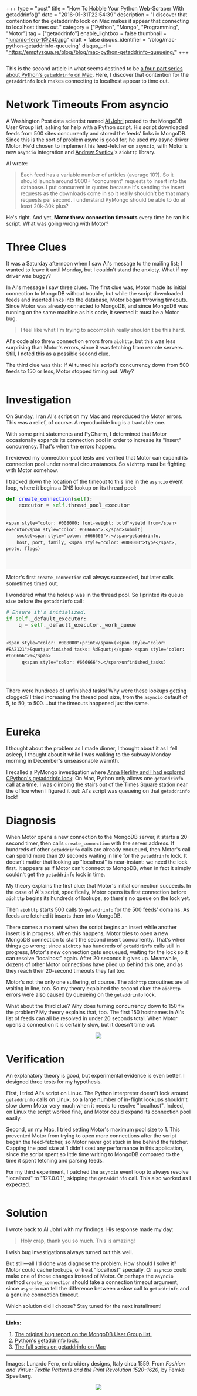 +++
type = "post"
title = "How To Hobble Your Python Web-Scraper With getaddrinfo()"
date = "2016-01-31T22:54:39"
description = "I discover that contention for the getaddrinfo lock on Mac makes it appear that connecting to localhost times out."
category = ["Python", "Mongo", "Programming", "Motor"]
tag = ["getaddrinfo"]
enable_lightbox = false
thumbnail = "lunardo-fero-1@240.jpg"
draft = false
disqus_identifier = "/blog/mac-python-getaddrinfo-queueing"
disqus_url = "https://emptysqua.re/blog//blog/mac-python-getaddrinfo-queueing/"
+++

<p><img alt="" src="medieval.jpg" /></p>
<p>This is the second article in what seems destined to be <a href="/getaddrinfo-on-macosx">a four-part series about Python's <code>getaddrinfo</code> on Mac</a>. Here, I discover that contention for the <code>getaddrinfo</code> lock makes connecting to localhost appear to time out.</p>
<h1 id="network-timeouts-from-asyncio">Network Timeouts From asyncio</h1>
<p>A Washington Post data scientist named <a href="https://twitter.com/aljohri">Al Johri</a> posted to the MongoDB User Group list, asking for help with a Python script. His script downloaded feeds from 500 sites concurrently and stored the feeds' links in MongoDB. Since this is the sort of problem async is good for, he used my async driver Motor. He'd chosen to implement his feed-fetcher on <code>asyncio</code>, with Motor's new <code>asyncio</code> integration and <a href="https://twitter.com/andrew_svetlov">Andrew Svetlov</a>'s <code>aiohttp</code> library.</p>
<p>Al wrote:</p>
<blockquote>
<p>Each feed has a variable number of articles (average 10?). So it should launch around 5000+ "concurrent" requests to insert into the database. I put concurrent in quotes because it's sending the insert requests as the downloads come in so it really shouldn't be that many requests per second. I understand PyMongo should be able to do at least 20k-30k plus?</p>
</blockquote>
<p>He's right. And yet, <strong>Motor threw connection timeouts</strong> every time he ran his script. What was going wrong with Motor?</p>
<h1 id="three-clues">Three Clues</h1>
<p>It was a Saturday afternoon when I saw Al's message to the mailing list; I wanted to leave it until Monday, but I couldn't stand the anxiety. What if my driver was buggy?</p>
<p>In Al's message I saw three clues. The first clue was, Motor made its initial connection to MongoDB without trouble, but while the script downloaded feeds and inserted links into the database, Motor began throwing timeouts. Since Motor was already connected to MongoDB, and since MongoDB was running on the same machine as his code, it seemed it must be a Motor bug.</p>
<blockquote>
<p>I feel like what I'm trying to accomplish really shouldn't be this hard.</p>
</blockquote>
<p>Al's code also threw connection errors from <code>aiohttp</code>, but this was less surprising than Motor's errors, since it was fetching from remote servers. Still, I noted this as a possible second clue.</p>
<p>The third clue was this: If Al turned his script's concurrency down from 500 feeds to 150 or less, Motor stopped timing out. Why?</p>
<p><img alt="" src="lunardo-fero-1.jpg" /></p>
<h1 id="investigation">Investigation</h1>
<p>On Sunday, I ran Al's script on my Mac and reproduced the Motor errors. This was a relief, of course. A reproducible bug is a tractable one.</p>
<p>With some print statements and PyCharm, I determined that Motor occasionally expands its connection pool in order to increase its "insert" concurrency. That's when the errors happen.</p>
<p>I reviewed my connection-pool tests and verified that Motor can expand its connection pool under normal circumstances. So <code>aiohttp</code> must be fighting with Motor somehow.</p>
<p>I tracked down the location of the timeout to this line in the <code>asyncio</code> event loop, where it begins a DNS lookup on its thread pool:</p>
<div class="codehilite" style="background: #f8f8f8"><pre style="line-height: 125%"><span style="color: #008000; font-weight: bold">def</span> <span style="color: #0000FF">create_connection</span>(<span style="color: #008000">self</span>):
    executor <span style="color: #666666">=</span> <span style="color: #008000">self</span><span style="color: #666666">.</span>thread_pool_executor

    <span style="color: #008000; font-weight: bold">yield from</span> executor<span style="color: #666666">.</span>submit(
        socket<span style="color: #666666">.</span>getaddrinfo, 
        host, port, family, <span style="color: #008000">type</span>, proto, flags)
</pre></div>


<p>Motor's first <code>create_connection</code> call always succeeded, but later calls sometimes timed out.</p>
<p>I wondered what the holdup was in the thread pool. So I printed its queue size before the <code>getaddrinfo</code> call:</p>
<div class="codehilite" style="background: #f8f8f8"><pre style="line-height: 125%"><span style="color: #408080; font-style: italic"># Ensure it&#39;s initialized.</span>
<span style="color: #008000; font-weight: bold">if</span> <span style="color: #008000">self</span><span style="color: #666666">.</span>_default_executor:
    q <span style="color: #666666">=</span> <span style="color: #008000">self</span><span style="color: #666666">.</span>_default_executor<span style="color: #666666">.</span>_work_queue

    <span style="color: #008000">print</span>(<span style="color: #BA2121">&quot;unfinished tasks: %d&quot;</span> <span style="color: #666666">%</span> 
          q<span style="color: #666666">.</span>unfinished_tasks)
</pre></div>


<p>There were hundreds of unfinished tasks! Why were these lookups getting clogged? I tried increasing the thread pool size, from the <code>asyncio</code> default of 5, to 50, to 500....but the timeouts happened just the same.</p>
<p><img alt="" src="lunardo-fero-3.jpg" /></p>
<h1 id="eureka">Eureka</h1>
<p>I thought about the problem as I made dinner, I thought about it as I fell asleep, I thought about it while I was walking to the subway Monday morning in December's unseasonable warmth.</p>
<p>I recalled a PyMongo investigation where <a href="/getaddrinfo-deadlock/">Anna Herlihy and I had explored CPython's getaddrinfo lock</a>: On Mac, Python only allows one <code>getaddrinfo</code> call at a time. I was climbing the stairs out of the Times Square station near the office when I figured it out: Al's script was queueing on that <code>getaddrinfo</code> lock!</p>
<h1 id="diagnosis">Diagnosis</h1>
<p>When Motor opens a new connection to the MongoDB server, it starts a 20-second timer, then calls <code>create_connection</code> with the server address. If hundreds of other <code>getaddrinfo</code> calls are already enqueued, then Motor's call can spend more than 20 seconds waiting in line for the <code>getaddrinfo</code> lock. It doesn't matter that looking up "localhost" is near-instant: we need the lock first. It appears as if Motor can't connect to MongoDB, when in fact it simply couldn't get the <code>getaddrinfo</code> lock in time.</p>
<p>My theory explains the first clue: that Motor's initial connection succeeds. 
In the case of Al's script, specifically, Motor opens its first connection before <code>aiohttp</code> begins its hundreds of lookups, so there's no queue on the lock yet.</p>
<p>Then <code>aiohttp</code> starts 500 calls to <code>getaddrinfo</code> for the 500 feeds' domains. As feeds are fetched it inserts them into MongoDB.</p>
<p>There comes a moment when the script begins an insert while another insert is in progress. When this happens, Motor tries to open a new MongoDB connection to start the second insert concurrently. That's when things go wrong: since <code>aiohttp</code> has hundreds of <code>getaddrinfo</code> calls still in progress, Motor's new connection gets enqueued, waiting for the lock so it can resolve "localhost" again. After 20 seconds it gives up. Meanwhile, dozens of other Motor connections have piled up behind this one, and as they reach their 20-second timeouts they fail too.</p>
<p>Motor's not the only one suffering, of course. The <code>aiohttp</code> coroutines are all waiting in line, too. So my theory explained the second clue: the <code>aiohttp</code> errors were also caused by queueing on the <code>getaddrinfo</code> lock.</p>
<p>What about the third clue? Why does turning concurrency down to 150 fix the problem? My theory explains that, too. The first 150 hostnames in Al's list of feeds can all be resolved in under 20 seconds total. When Motor opens a connection it is certainly slow, but it doesn't time out.</p>
<p style="text-align: center"><img src="lunardo-fero-5.jpg" style="max-width: 300px; margin:auto"></p>

<h1 id="verification">Verification</h1>
<p>An explanatory theory is good, but experimental evidence is even better. I designed three tests for my hypothesis.</p>
<p>First, I tried Al's script on Linux. The Python interpreter doesn't lock around <code>getaddrinfo</code> calls on Linux, so a large number of in-flight lookups shouldn't slow down Motor very much when it needs to resolve "localhost". Indeed, on Linux the script worked fine, and Motor could expand its connection pool easily.</p>
<p>Second, on my Mac, I tried setting Motor's maximum pool size to 1. This prevented Motor from trying to open more connections after the script began the feed-fetcher, so Motor never got stuck in line behind the fetcher. Capping the pool size at 1 didn't cost any performance in this application, since the script spent so little time writing to MongoDB compared to the time it spent fetching and parsing feeds.</p>
<p>For my third experiment, I patched the <code>asyncio</code> event loop to always resolve "localhost" to "127.0.0.1", skipping the <code>getaddrinfo</code> call. This also worked as I expected.</p>
<p><img alt="" src="lunardo-fero-2.jpg" /></p>
<h1 id="solution">Solution</h1>
<p>I wrote back to Al Johri with my findings. His response made my day:</p>
<blockquote>
<p>Holy crap, thank you so much. This is amazing!</p>
</blockquote>
<p>I wish bug investigations always turned out this well.</p>
<p>But still&mdash;all I'd done was diagnose the problem. How should I solve it? 
Motor could cache lookups, or treat "localhost" specially. Or <code>asyncio</code> could make one of those changes instead of Motor. Or perhaps the <code>asyncio</code> method <code>create_connection</code> should take a connection timeout argument, since <code>asyncio</code> can tell the difference between a slow call to <code>getaddrinfo</code> and a genuine connection timeout.</p>
<p>Which solution did I choose? Stay tuned for the next installment!</p>
<hr />
<p><strong>Links:</strong></p>
<ol>
<li><a href="https://groups.google.com/d/topic/mongodb-user/2oK6C3BrVKI/discussion">The original bug report on the MongoDB User Group list.</a></li>
<li><a href="https://hg.python.org/cpython/file/d2b8354e87f5/Modules/socketmodule.c#l185">Python's getaddrinfo lock.</a></li>
<li><a href="/getaddrinfo-on-macosx/">The full series on getaddrinfo on Mac</a></li>
</ol>
<hr />
<p>Images: Lunardo Fero, embroidery designs, Italy circa 1559. From <em>Fashion and Virtue: Textile Patterns and the Print Revolution 1520&ndash;1620</em>, by Femke Speelberg.</p>
<p style="text-align: center"><img src="lunardo-fero-4.jpg" style="max-width: 300px; margin:auto"></p>
